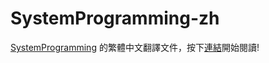 # SystemProgramming-zh

[SystemProgramming](https://github.com/angrave/SystemProgramming) 的繁體中文翻譯文件，按下[連結](https://github.com/kuang0708/SystemProgramming-zh/wiki)開始閱讀!
